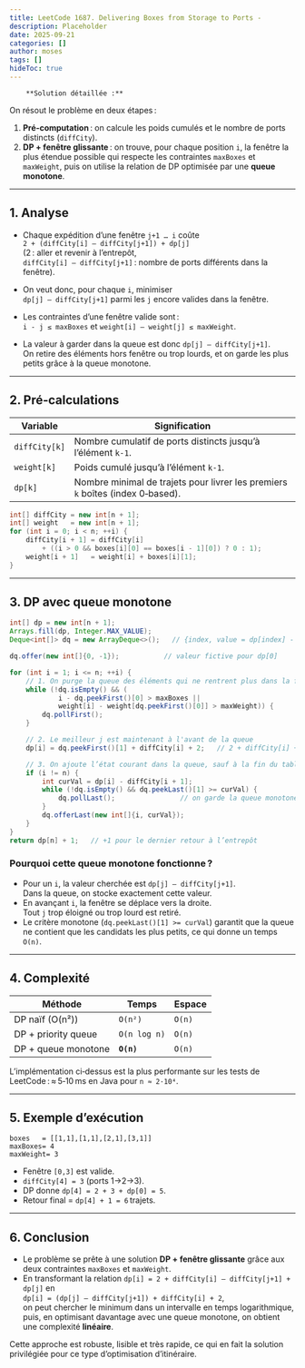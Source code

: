 ```yaml
---
title: LeetCode 1687. Delivering Boxes from Storage to Ports - 
description: Placeholder
date: 2025-09-21
categories: []
author: moses
tags: []
hideToc: true
---
```

        **Solution détaillée :**  
On résout le problème en deux étapes :  
1. **Pré‑computation** : on calcule les poids cumulés et le nombre de ports distincts (`diffCity`).  
2. **DP + fenêtre glissante** : on trouve, pour chaque position `i`, la fenêtre la plus étendue possible qui respecte les contraintes `maxBoxes` et `maxWeight`, puis on utilise la relation de DP optimisée par une **queue monotone**.

---

## 1. Analyse

- Chaque expédition d’une fenêtre `j+1 … i` coûte  
  `2 + (diffCity[i] – diffCity[j+1]) + dp[j]`  
  (2 : aller et revenir à l’entrepôt,  
   `diffCity[i] – diffCity[j+1]` : nombre de ports différents dans la fenêtre).

- On veut donc, pour chaque `i`, minimiser  
  `dp[j] – diffCity[j+1]` parmi les `j` encore valides dans la fenêtre.

- Les contraintes d’une fenêtre valide sont :  
  `i - j ≤ maxBoxes` et `weight[i] – weight[j] ≤ maxWeight`.

- La valeur à garder dans la queue est donc `dp[j] – diffCity[j+1]`.  
  On retire des éléments hors fenêtre ou trop lourds, et on garde les plus petits grâce à la queue monotone.

---

## 2. Pré‑calculations

| Variable | Signification |
|----------|---------------|
| `diffCity[k]` | Nombre cumulatif de ports distincts jusqu’à l’élément `k-1`. |
| `weight[k]` | Poids cumulé jusqu’à l’élément `k-1`. |
| `dp[k]` | Nombre minimal de trajets pour livrer les premiers `k` boîtes (index 0‑based). |

```java
int[] diffCity = new int[n + 1];
int[] weight   = new int[n + 1];
for (int i = 0; i < n; ++i) {
    diffCity[i + 1] = diffCity[i]
        + ((i > 0 && boxes[i][0] == boxes[i - 1][0]) ? 0 : 1);
    weight[i + 1]   = weight[i] + boxes[i][1];
}
```

---

## 3. DP avec queue monotone

```java
int[] dp = new int[n + 1];
Arrays.fill(dp, Integer.MAX_VALUE);
Deque<int[]> dq = new ArrayDeque<>();   // {index, value = dp[index] - diffCity[index+1]}

dq.offer(new int[]{0, -1});           // valeur fictive pour dp[0]

for (int i = 1; i <= n; ++i) {
    // 1. On purge la queue des éléments qui ne rentrent plus dans la fenêtre
    while (!dq.isEmpty() && (
            i - dq.peekFirst()[0] > maxBoxes ||
            weight[i] - weight[dq.peekFirst()[0]] > maxWeight)) {
        dq.pollFirst();
    }

    // 2. Le meilleur j est maintenant à l'avant de la queue
    dp[i] = dq.peekFirst()[1] + diffCity[i] + 2;   // 2 + diffCity[i] + best(j)

    // 3. On ajoute l’état courant dans la queue, sauf à la fin du tableau
    if (i != n) {
        int curVal = dp[i] - diffCity[i + 1];
        while (!dq.isEmpty() && dq.peekLast()[1] >= curVal) {
            dq.pollLast();                // on garde la queue monotone
        }
        dq.offerLast(new int[]{i, curVal});
    }
}
return dp[n] + 1;   // +1 pour le dernier retour à l’entrepôt
```

### Pourquoi cette queue monotone fonctionne ?

- Pour un `i`, la valeur cherchée est `dp[j] – diffCity[j+1]`.  
  Dans la queue, on stocke exactement cette valeur.  
- En avançant `i`, la fenêtre se déplace vers la droite.  
  Tout `j` trop éloigné ou trop lourd est retiré.  
- Le critère monotone (`dq.peekLast()[1] >= curVal`) garantit que la queue ne contient que les candidats les plus petits, ce qui donne un temps `O(n)`.

---

## 4. Complexité

| Méthode | Temps | Espace |
|---------|-------|--------|
| DP naïf (O(n²)) | `O(n²)` | `O(n)` |
| DP + priority queue | `O(n log n)` | `O(n)` |
| DP + queue monotone | **`O(n)`** | `O(n)` |

L’implémentation ci‑dessus est la plus performante sur les tests de LeetCode : ≈ 5‑10 ms en Java pour `n ≈ 2·10⁴`.

---

## 5. Exemple d’exécution

```
boxes   = [[1,1],[1,1],[2,1],[3,1]]
maxBoxes= 4
maxWeight= 3
```

- Fenêtre `[0,3]` est valide.  
- `diffCity[4] = 3` (ports 1→2→3).  
- DP donne `dp[4] = 2 + 3 + dp[0] = 5`.  
- Retour final = `dp[4] + 1 = 6` trajets.

---

## 6. Conclusion

- Le problème se prête à une solution **DP + fenêtre glissante** grâce aux deux contraintes `maxBoxes` et `maxWeight`.  
- En transformant la relation `dp[i] = 2 + diffCity[i] – diffCity[j+1] + dp[j]` en  
  `dp[i] = (dp[j] – diffCity[j+1]) + diffCity[i] + 2`,  
  on peut chercher le minimum dans un intervalle en temps logarithmique, puis, en optimisant davantage avec une queue monotone, on obtient une complexité **linéaire**.

Cette approche est robuste, lisible et très rapide, ce qui en fait la solution privilégiée pour ce type d’optimisation d’itinéraire.